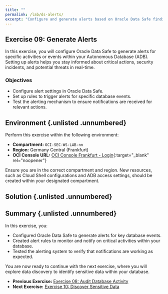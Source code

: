 ```yaml
---
title: ""
permalink: /lab/ds-alerts/
excerpt: "Configure and generate alerts based on Oracle Data Safe findings."
---
```

<!-- markdownlint-disable MD013 -->
<!-- markdownlint-disable MD024 -->
<!-- markdownlint-disable MD033 -->
<!-- markdownlint-disable MD041 -->

## Exercise 09: Generate Alerts

In this exercise, you will configure Oracle Data Safe to generate alerts for
specific activities or events within your Autonomous Database (ADB). Setting up
alerts helps you stay informed about critical actions, security incidents, and
potential threats in real-time.

### Objectives

- Configure alert settings in Oracle Data Safe.
- Set up rules to trigger alerts for specific database events.
- Test the alerting mechanism to ensure notifications are received for relevant
  actions.

## Environment {.unlisted .unnumbered}

Perform this exercise within the following environment:

- **Compartment:** `OCI-SEC-WS-LAB-nn`
- **Region:** Germany Central (Frankfurt)
- **OCI Console URL:** [OCI Console Frankfurt - Login](https://console.eu-frankfurt-1.oraclecloud.com){:target="_blank" rel="noopener"}

Ensure you are in the correct compartment and region. New resources, such as
Cloud Shell configurations and ADB access settings, should be created within
your designated compartment.

## Solution {.unlisted .unnumbered}

## Summary {.unlisted .unnumbered}

In this exercise, you:

- Configured Oracle Data Safe to generate alerts for key database events.
- Created alert rules to monitor and notify on critical activities within your
  database.
- Tested the alerting system to verify that notifications are working as expected.

You are now ready to continue with the next exercise, where you will explore data
discovery to identify sensitive data within your database.

<!-- For Pandoc -->
- **Previous Exercise:** [Exercise 08: Audit Database Activity](#exercise-08-database-activity)
- **Next Exercise:** [Exercise 10: Discover Sensitive Data](#exercise-10-discover-sensitive-data)

<!-- For Jekyll -->
<!-- 
- **Previous Exercise:** [Exercise 08: Audit Database Activity](../ex03/3x08-Exercise.md)
- **Next Exercise:** [Exercise 10: Discover Sensitive Data](../ex03/3x10-Exercise.md)
-->
